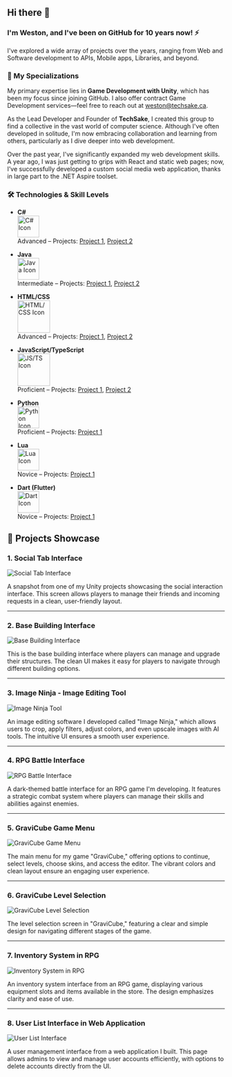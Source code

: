 ## Hi there 👋
### I'm Weston, and I've been on GitHub for 10 years now! ⚡

I've explored a wide array of projects over the years, ranging from Web and Software development to APIs, Mobile apps, Libraries, and beyond.

### 🔧 My Specializations
My primary expertise lies in **Game Development with Unity**, which has been my focus since joining GitHub. I also offer contract Game Development services—feel free to reach out at [weston@techsake.ca](mailto:weston@techsake.ca).

As the Lead Developer and Founder of **TechSake**, I created this group to find a collective in the vast world of computer science. Although I've often developed in solitude, I'm now embracing collaboration and learning from others, particularly as I dive deeper into web development.

Over the past year, I've significantly expanded my web development skills. A year ago, I was just getting to grips with React and static web pages; now, I’ve successfully developed a custom social media web application, thanks in large part to the .NET Aspire toolset.

### 🛠️ Technologies & Skill Levels

- **C#**  
  <img src="https://static-00.iconduck.com/assets.00/c-sharp-c-icon-1822x2048-wuf3ijab.png" alt="C# Icon" width="50" />  
  Advanced – Projects: [Project 1](#), [Project 2](#)
  
- **Java**  
  <img src="https://cdn-icons-png.flaticon.com/512/226/226777.png" alt="Java Icon" width="50" />  
  Intermediate – Projects: [Project 1](#), [Project 2](#)

- **HTML/CSS**  
  <img src="https://meghangutshall.com/img/post-images/html-css.png" alt="HTML/CSS Icon" width="75" />  
  Advanced – Projects: [Project 1](#), [Project 2](#)
  
- **JavaScript/TypeScript**  
  <img src="https://www.adm.ee/wordpress/wp-content/uploads/2023/12/javascript_and_typescript-1.jpg" alt="JS/TS Icon" width="75" />  
  Proficient – Projects: [Project 1](#), [Project 2](#)

- **Python**  
  <img src="https://cdn.iconscout.com/icon/free/png-256/free-python-logo-icon-download-in-svg-png-gif-file-formats--technology-social-media-vol-5-pack-logos-icons-3030224.png?f=webp" alt="Python Icon" width="50" />  
  Proficient – Projects: [Project 1](#)
  
- **Lua**  
  <img src="https://upload.wikimedia.org/wikipedia/commons/thumb/c/cf/Lua-Logo.svg/2048px-Lua-Logo.svg.png" alt="Lua Icon" width="50" />  
  Novice – Projects: [Project 1](#)
  
- **Dart (Flutter)**  
  <img src="https://upload.wikimedia.org/wikipedia/commons/thumb/9/91/Dart-logo-icon.svg/2048px-Dart-logo-icon.svg.png" alt="Dart Icon" width="50" />  
  Novice – Projects: [Project 1](#)

## 📸 Projects Showcase

### 1. Social Tab Interface
![Social Tab Interface](images/mobilgame.png)

A snapshot from one of my Unity projects showcasing the social interaction interface. This screen allows players to manage their friends and incoming requests in a clean, user-friendly layout.

---

### 2. Base Building Interface
![Base Building Interface](images/mobegame.png)

This is the base building interface where players can manage and upgrade their structures. The clean UI makes it easy for players to navigate through different building options.

---

### 3. Image Ninja - Image Editing Tool
![Image Ninja Tool](images/imageninja.png)

An image editing software I developed called "Image Ninja," which allows users to crop, apply filters, adjust colors, and even upscale images with AI tools. The intuitive UI ensures a smooth user experience.

---

### 4. RPG Battle Interface
![RPG Battle Interface](images/600d.png)

A dark-themed battle interface for an RPG game I'm developing. It features a strategic combat system where players can manage their skills and abilities against enemies.

---

### 5. GraviCube Game Menu
![GraviCube Game Menu](images/gravicube.png)

The main menu for my game "GraviCube," offering options to continue, select levels, choose skins, and access the editor. The vibrant colors and clean layout ensure an engaging user experience.

---

### 6. GraviCube Level Selection
![GraviCube Level Selection](images/gravicubeitems.png)

The level selection screen in "GraviCube," featuring a clear and simple design for navigating different stages of the game.

---

### 7. Inventory System in RPG
![Inventory System in RPG](images/hvm.png)

An inventory system interface from an RPG game, displaying various equipment slots and items available in the store. The design emphasizes clarity and ease of use.

---

### 8. User List Interface in Web Application
![User List Interface](images/socmed.png)

A user management interface from a web application I built. This page allows admins to view and manage user accounts efficiently, with options to delete accounts directly from the UI.



 <!--
**turacept/turacept** is a ✨ _special_ ✨ repository because its `README.md` (this file) appears on your GitHub profile.

Here are some ideas to get you started:

--🔭 I’m currently working on ...
- 🌱 I’m currently learning ...
- 👯 I’m looking to collaborate on ...
- 🤔 I’m looking for help with ...
- 💬 Ask me about ...
- 📫 How to reach me: ...
- 😄 Pronouns: ...
- ⚡ Fun fact: ...
-->
